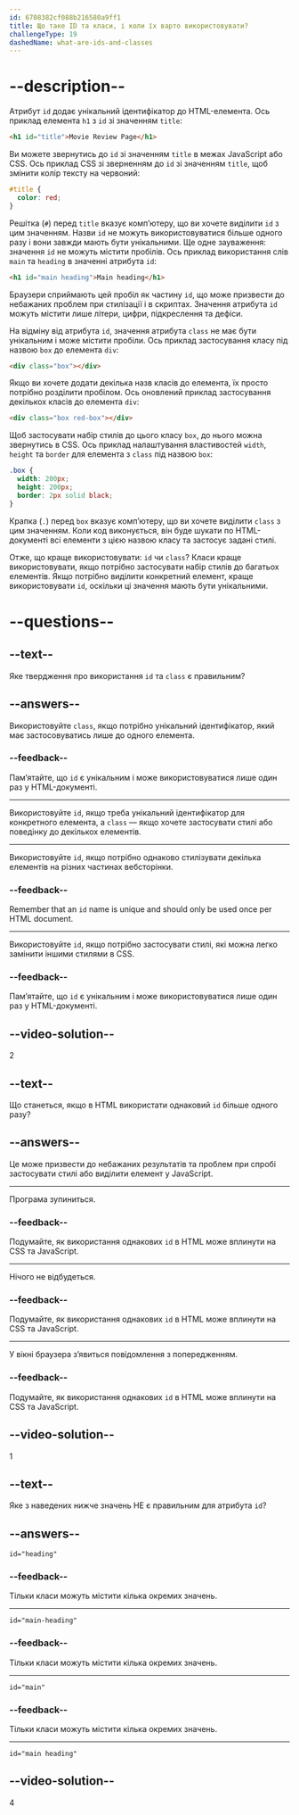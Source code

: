 ```yaml
---
id: 6708382cf088b216580a9ff1
title: Що таке ID та класи, і коли їх варто використовувати?
challengeType: 19
dashedName: what-are-ids-and-classes
---
```


# --description--

Атрибут `id` додає унікальний ідентифікатор до HTML-елемента. Ось приклад елемента `h1` з `id` зі значенням `title`:

```html
<h1 id="title">Movie Review Page</h1>
```

Ви можете звернутись до `id` зі значенням `title` в межах JavaScript або CSS. Ось приклад CSS зі зверненням до `id` зі значенням `title`, щоб змінити колір тексту на червоний:

```css
#title {
  color: red;
}
```

Решітка (`#`) перед `title` вказує комп’ютеру, що ви хочете виділити `id` з цим значенням. Назви `id` не можуть використовуватися більше одного разу і вони завжди мають бути унікальними. Ще одне зауваження: значення `id` не можуть містити пробілів. Ось приклад використання слів `main` та `heading` в значенні атрибута `id`:

```html
<h1 id="main heading">Main heading</h1>
```

Браузери сприймають цей пробіл як частину `id`, що може призвести до небажаних проблем при стилізації і в скриптах. Значення атрибута `id` можуть містити лише літери, цифри, підкреслення та дефіси.

На відміну від атрибута `id`, значення атрибута `class` не має бути унікальним і може містити пробіли. Ось приклад застосування класу під назвою `box` до елемента `div`:

```html
<div class="box"></div>
```

Якщо ви хочете додати декілька назв класів до елемента, їх просто потрібно розділити пробілом. Ось оновлений приклад застосування декількох класів до елемента `div`:

```html
<div class="box red-box"></div>
```

Щоб застосувати набір стилів до цього класу `box`, до нього можна звернутись в CSS. Ось приклад налаштування властивостей `width`, `height` та `border` для елемента з `class` під назвою `box`:

```css
.box {
  width: 200px;
  height: 200px;
  border: 2px solid black;
}
```

Крапка (`.`) перед `box` вказує комп’ютеру, що ви хочете виділити `class` з цим значенням. Коли код виконується, він буде шукати по HTML-документі всі елементи з цією назвою класу та застосує задані стилі.

Отже, що краще використовувати: `id` чи `class`? Класи краще використовувати, якщо потрібно застосувати набір стилів до багатьох елементів. Якщо потрібно виділити конкретний елемент, краще використовувати `id`, оскільки ці значення мають бути унікальними.

# --questions--

## --text--

Яке твердження про використання `id` та `class` є правильним?

## --answers--

Використовуйте `class`, якщо потрібно унікальний ідентифікатор, який має застосовуватись лише до одного елемента.

### --feedback--

Пам’ятайте, що `id` є унікальним і може використовуватися лише один раз у HTML-документі.

---

Використовуйте `id`, якщо треба унікальний ідентифікатор для конкретного елемента, а `class` — якщо хочете застосувати стилі або поведінку до декількох елементів.

---

Використовуйте `id`, якщо потрібно однаково стилізувати декілька елементів на різних частинах вебсторінки.

### --feedback--

Remember that an `id` name is unique and should only be used once per HTML document.

---

Використовуйте `id`, якщо потрібно застосувати стилі, які можна легко замінити іншими стилями в CSS.

### --feedback--

Пам’ятайте, що `id` є унікальним і може використовуватися лише один раз у HTML-документі.

## --video-solution--

2

## --text--

Що станеться, якщо в HTML використати однаковий `id` більше одного разу?

## --answers--

Це може призвести до небажаних результатів та проблем при спробі застосувати стилі або виділити елемент у JavaScript.

---

Програма зупиниться.

### --feedback--

Подумайте, як використання однакових `id` в HTML може вплинути на CSS та JavaScript.

---

Нічого не відбудеться.

### --feedback--

Подумайте, як використання однакових `id` в HTML може вплинути на CSS та JavaScript.

---

У вікні браузера з’явиться повідомлення з попередженням.

### --feedback--

Подумайте, як використання однакових `id` в HTML може вплинути на CSS та JavaScript.

## --video-solution--

1

## --text--

Яке з наведених нижче значень НЕ є правильним для атрибута `id`?

## --answers--

`id="heading"`

### --feedback--

Тільки класи можуть містити кілька окремих значень.

---

`id="main-heading"`

### --feedback--

Тільки класи можуть містити кілька окремих значень.

---

`id="main"`

### --feedback--

Тільки класи можуть містити кілька окремих значень.

---

`id="main heading"`

## --video-solution--

4
